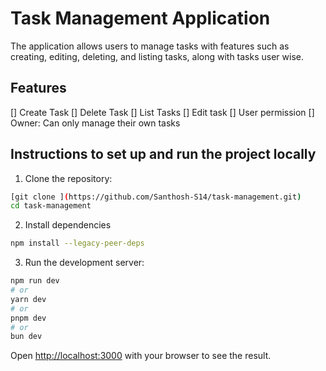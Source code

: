 # Task Management Application

The application allows users to manage tasks with features such as creating, editing, deleting, and listing tasks, along with tasks user wise. 

## Features
[] Create Task
[] Delete Task
[] List Tasks
[] Edit task
[] User permission
  [] Owner: Can only manage their own tasks

## Instructions to set up and run the project locally

1. Clone the repository: 
```bash
[git clone ](https://github.com/Santhosh-S14/task-management.git)
cd task-management
```
2. Install dependencies
```bash
npm install --legacy-peer-deps
```
3. Run the development server:

```bash
npm run dev
# or
yarn dev
# or
pnpm dev
# or
bun dev
```

Open [http://localhost:3000](http://localhost:3000) with your browser to see the result.
